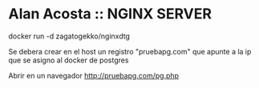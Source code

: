 # Alan Acosta :: NGINX SERVER

docker run -d zagatogekko/nginxdtg

Se debera crear en el host un registro "pruebapg.com" que apunte a la ip que se asigno al docker de postgres

Abrir en un navegador http://pruebapg.com/pg.php


